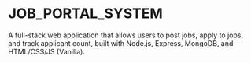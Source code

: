 # JOB_PORTAL_SYSTEM
A full-stack web application that allows users to post jobs, apply to jobs, and track applicant count, built with Node.js, Express, MongoDB, and HTML/CSS/JS (Vanilla).
